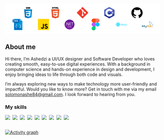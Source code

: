![](./mybanner.png)

## About me

Hi there, I’m Ashedzi a UI/UX designer and Software Developer who loves creating smooth, 
easy-to-use digital experiences. With a background in computer science and hands-on 
experience in design and development, I enjoy bringing ideas to life through both code and 
visuals. 

I’m always exploring new ways to make technology more user-friendly and impactful. Would you
like to know more? Get in touch with me via my email solomonashe84@gmail.com. I look forward to hearing from you.

### My skills
<p>
  <img src="https://img.shields.io/badge/code-javascript-informational?style=for-the-badge&logo=javascript&logoColor=white&color=9F74DA"/>&nbsp;
  <img src="https://img.shields.io/badge/code-typescript-informational?style=for-the-badge&logo=typescript&logoColor=white&color=9F74DA")/>&nbsp;
  <img src="https://img.shields.io/badge/code-react-informational?style=for-the-badge&logo=react&logoColor=white&color=9F74DA")/>&nbsp;
  <img src="https://img.shields.io/badge/code-java-informational?style=for-the-badge&logo=coffeescript&logoColor=white&color=9F74DA")/>&nbsp;
  <img src="https://img.shields.io/badge/code-csharp-informational?style=for-the-badge&logo=coffeescript&logoColor=white&color=9F74DA")/>&nbsp;
  <img src="https://img.shields.io/badge/code-python-informational?style=for-the-badge&logo=python&logoColor=white&color=9F74DA")/>&nbsp;
  <img src="https://img.shields.io/badge/web-html-informational?style=for-the-badge&logo=html5&logoColor=white&color=9F74DA")/>&nbsp;
  <img src="https://img.shields.io/badge/web-css-informational?style=for-the-badge&logo=css3&logoColor=white&color=9F74DA")/>&nbsp;
  <img src="https://img.shields.io/badge/db-mysql-informational?style=for-the-badge&logo=mysql&logoColor=white&color=9F74DA")/>&nbsp;
</p>

##

[![Activity graph](https://github-readme-activity-graph.vercel.app/graph?username=ashedzi&theme=gotham&hide_border=true)](https://github.com/ashutosh00710/github-readme-activity-graph)

<!---

<!--
**ashedzi/ashedzi** is a ✨ _special_ ✨ repository because its `README.md` (this file) appears on your GitHub profile.

Here are some ideas to get you started:

- 🔭 I’m currently working on ...
- 🌱 I’m currently learning ...
- 👯 I’m looking to collaborate on ...
- 🤔 I’m looking for help with ...
- 💬 Ask me about ...
- 📫 How to reach me: ...
- 😄 Pronouns: ...
- ⚡ Fun fact: ...
-->
